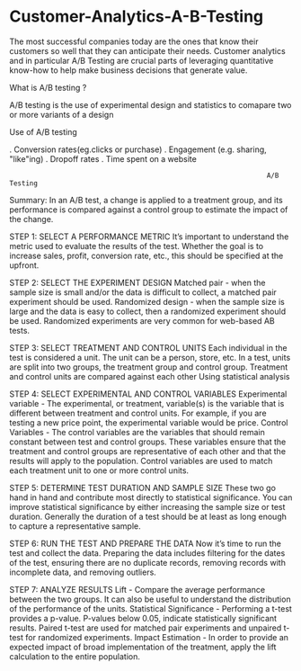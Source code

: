 # Customer-Analytics-A-B-Testing
The most successful companies today are the ones that know their customers so well that they can anticipate their needs. Customer analytics and in particular A/B Testing are crucial parts of leveraging quantitative know-how to help make business decisions that generate value.


What is A/B testing ?

A/B testing is the use of experimental design and statistics to comapare two or more variants of a design

Use of A/B testing

. Conversion rates(eg.clicks or purchase)
. Engagement (e.g. sharing, "like"ing)
. Dropoff rates
. Time spent on a website


                                                                    A/B Testing 
Summary: In an A/B test, a change is applied to a treatment group, and its performance is compared against a control group to estimate the impact of the change.
 
STEP 1: SELECT A PERFORMANCE METRIC It’s important to understand the metric used to evaluate the results of the test. Whether the goal is to increase sales, profit, conversion rate, etc., this should be specified at the upfront. 

STEP 2: SELECT THE EXPERIMENT DESIGN Matched pair - when the sample size is small and/or the data is difficult to collect, a matched pair experiment should be used. Randomized design - when the sample size is large and the data is easy to collect, then a randomized experiment should be used. Randomized experiments are very common for web-based AB tests. 

STEP 3: SELECT TREATMENT AND CONTROL UNITS Each individual in the test is considered a unit. The unit can be a person, store, etc. In a test, units are split into two groups, the treatment group and control group. Treatment and control units are compared against each other Using statistical analysis 

STEP 4: SELECT EXPERIMENTAL AND CONTROL VARIABLES Experimental variable - The experimental, or treatment, variable(s) is the variable that is different between treatment and control units. For example, if you are testing a new price point, the experimental variable would be price. Control Variables - The control variables are the variables that should remain constant between test and control groups. These variables ensure that the treatment and control groups are representative of each other and that the results will apply to the population. Control variables are used to match each treatment unit to one or more control units. 

STEP 5: DETERMINE TEST DURATION AND SAMPLE SIZE These two go hand in hand and contribute most directly to statistical significance. You can improve statistical significance by either increasing the sample size or test duration. Generally the duration of a test should be at least as long enough to capture a representative sample. 

STEP 6: RUN THE TEST AND PREPARE THE DATA Now it’s time to run the test and collect the data. Preparing the data includes filtering for the dates of the test, ensuring there are no duplicate records, removing records with incomplete data, and removing outliers. 

STEP 7: ANALYZE RESULTS Lift - Compare the average performance between the two groups. It can also be useful to understand the distribution of the performance of the units. Statistical Significance - Performing a t-test provides a p-value. P-values below 0.05, indicate statistically significant results. Paired t-test are used for matched pair experiments and unpaired t-test for randomized experiments. Impact Estimation - In order to provide an expected impact of broad implementation of the treatment, apply the lift calculation to the entire population.
